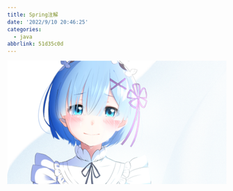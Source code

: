 ```yaml
---
title: Spring注解
date: '2022/9/10 20:46:25'
categories:
  - java
abbrlink: 51d35c0d
---
```


![img](res/other/异世界蕾姆_1.png)

